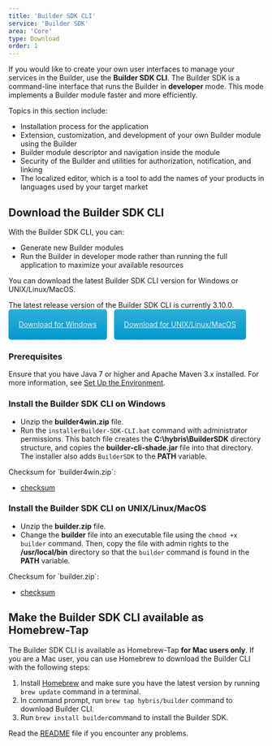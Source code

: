 ```yaml
---
title: 'Builder SDK CLI'
service: 'Builder SDK'
area: 'Core'
type: Download
order: 1
---
```


If you would like to create your own user interfaces to manage your services in the Builder, use the **Builder SDK CLI**. The Builder SDK is a command-line interface that runs the Builder in **developer** mode. This mode implements a Builder module faster and more efficiently.

Topics in this section include:

* Installation process for the application
* Extension, customization, and development of your own Builder module using the Builder
* Builder module descriptor and navigation inside the module
* Security of the Builder and utilities for authorization, notification, and linking
* The localized editor, which is a tool to add the names of your products in languages used by your target market

## Download the Builder SDK CLI

With the Builder SDK CLI, you can:

- Generate new Builder modules
- Run the Builder in developer mode rather than running the full application to maximize your available resources

You can download the latest Builder SDK CLI version for Windows or UNIX/Linux/MacOS.

<div class="panel note">
The latest release version of the Builder SDK CLI is currently 3.10.0.
</div>

<style>
    a.download {
        background-image: -webkit-linear-gradient(top, #2faddb, #09c);
        background-image: -moz-linear-gradient(top, #2faddb, #09c);
        background-image: -o-linear-gradient(top, #2faddb, #09c);
        background-image: -ms-linear-gradient(top, #2faddb, #09c);
        background-image: linear-gradient(top, #2faddb, #09c);
        border-radius: 5px;
        color: #eee;
        line-height: 20px;
        padding: 20px;
        display: inline-block;
        margin-right: 10px;
    }
</style>
<div>
    <a class="download" href="https://github.com/SAP/builder-cli/blob/master/dist/windows/builder4win.zip?raw=true" download>Download for Windows</a>
    <a class="download" version="1.1" href="https://github.com/SAP/builder-cli/blob/master/dist/maclinux/builder.zip?raw=true" download>Download for UNIX/Linux/MacOS</a>
</div>

### Prerequisites

<div class="panel note">
Ensure that you have Java 7 or higher and Apache Maven 3.x installed. For more information, see <a href="/gettingstarted/setuptheenvironment/index.html#1">Set Up the Environment</a>.
</div>

### Install the Builder SDK CLI on Windows

 - Unzip the **builder4win.zip** file.
 - Run the `installerBuilder-SDK-CLI.bat` command with administrator permissions. This batch file creates the **C:\hybris\BuilderSDK** directory structure, and copies the **builder-cli-shade.jar** file into that directory. The installer also adds `BuilderSDK` to the **PATH** variable.

<div>
    Checksum for `builder4win.zip`:
        <ul><li><a href="https://github.com/SAP/builder-cli/blob/master/dist/windows/builder4win.sha256">checksum</a></li></ul>
</div>

### Install the Builder SDK CLI on UNIX/Linux/MacOS

 - Unzip the **builder.zip** file.
 - Change the **builder** file into an executable file using the `chmod +x builder` command. Then, copy the file with admin rights to the **/usr/local/bin** directory so that the `builder` command is found in the **PATH** variable.

<div>
    Checksum for `builder.zip`:
        <ul><li><a href="https://github.com/SAP/builder-cli/blob/master/dist/maclinux/builder.sha256">checksum</a></li></ul>
</div>

## Make the Builder SDK CLI available as Homebrew-Tap

The Builder SDK CLI is available as Homebrew-Tap **for Mac users only**. If you are a Mac user, you can use Homebrew to download the Builder CLI with the following steps:

1. Install <a href="http://brew.sh/">Homebrew</a> and make sure you have the latest version by running `brew update` command in a terminal.
2. In command prompt, run `brew tap hybris/builder` command to download Builder CLI.
3. Run `brew install builder`command to install the Builder SDK.

<div class="panel note">
Read the <a href="https://github.com/hybris/homebrew-builder/blob/master/README.md">README</a> file if you encounter any problems.
</div>
